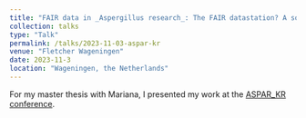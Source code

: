 ```yaml
---
title: "FAIR data in _Aspergillus research_: The FAIR datastation? A solution for _Aspergillus_ research?"
collection: talks
type: "Talk"
permalink: /talks/2023-11-03-aspar-kr
venue: "Fletcher Wageningen"
date: 2023-11-3
location: "Wageningen, the Netherlands"
---
```

For my master thesis with Mariana, I presented my work at the [ASPAR_KR
conference](https://www.aspar.website/).
